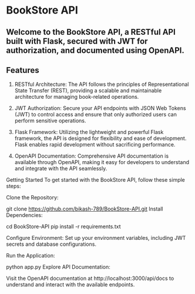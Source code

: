 # BookStore API
## Welcome to the BookStore API, a RESTful API built with Flask, secured with JWT for authorization, and documented using OpenAPI.

## Features
1. RESTful Architecture: The API follows the principles of Representational State Transfer (REST), providing a scalable and maintainable architecture for managing book-related operations.

2. JWT Authorization: Secure your API endpoints with JSON Web Tokens (JWT) to control access and ensure that only authorized users can perform sensitive operations.

3. Flask Framework: Utilizing the lightweight and powerful Flask framework, the API is designed for flexibility and ease of development. Flask enables rapid development without sacrificing performance.

4. OpenAPI Documentation: Comprehensive API documentation is available through OpenAPI, making it easy for developers to understand and integrate with the API seamlessly.

Getting Started
To get started with the BookStore API, follow these simple steps:

Clone the Repository:

git clone https://github.com/bikash-789/BookStore-API.git
Install Dependencies:


cd BookStore-API
pip install -r requirements.txt

Configure Environment:
Set up your environment variables, including JWT secrets and database configurations.

Run the Application:

python app.py
Explore API Documentation:

Visit the OpenAPI documentation at http://localhost:3000/api/docs to understand and interact with the available endpoints.
